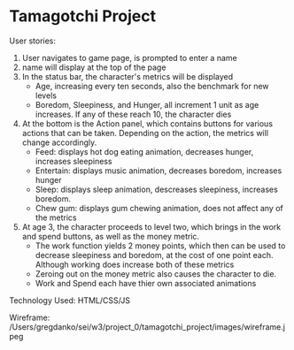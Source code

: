 # Tamagotchi Project
User stories:
1. User navigates to game page, is prompted to enter a name
2. name will display at the top of the page
3. In the status bar, the character's metrics will be displayed
    - Age, increasing every ten seconds, also the benchmark for new levels
    - Boredom, Sleepiness, and Hunger, all increment 1 unit as age increases. If any of these reach 10, the character dies
4. At the bottom is the Action panel, which contains buttons for various actions that can be taken. Depending on the action, the metrics will change accordingly.
    - Feed: displays hot dog eating animation, decreases hunger, increases sleepiness
    - Entertain: displays music animation, decreases boredom, increases hunger
    - Sleep: displays sleep animation, descreases sleepiness, increases boredom. 
    - Chew gum: displays gum chewing animation, does not affect any of the metrics
5. At age 3, the character proceeds to level two, which brings in the work and spend buttons, as well as the money metric.
    - The work function yields 2 money points, which then can be used to decrease sleepiness and boredom, at the cost of one point each. Although working does increase both of these metrics
    - Zeroing out on the money metric also causes the character to die.
    - Work and Spend each have thier own associated animations

Technology Used:
HTML/CSS/JS


Wireframe:
/Users/gregdanko/sei/w3/project_0/tamagotchi_project/images/wireframe.jpeg
